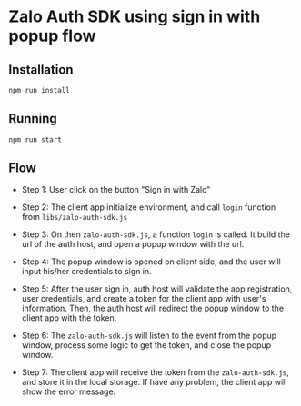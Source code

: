 # Zalo Auth SDK using sign in with popup flow

## Installation

```bash
npm run install
```

## Running

```bash
npm run start
```

## Flow

* Step 1: User click on the button "Sign in with Zalo"

* Step 2: The client app initialize environment, and call `login` function from `libs/zalo-auth-sdk.js`

* Step 3: On then `zalo-auth-sdk.js`, a function `login` is called. It build the url of the auth host, and open a popup
  window with the url.

* Step 4: The popup window is opened on client side, and the user will input his/her credentials to sign in.

* Step 5: After the user sign in, auth host will validate the app registration, user credentials, and create a token for
  the client app with user's information. Then, the auth host will redirect the popup window to the client app with the
  token.

* Step 6: The `zalo-auth-sdk.js` will listen to the event from the popup window, process some logic to get the token, and
  close the popup window.

* Step 7: The client app will receive the token from the `zalo-auth-sdk.js`, and store it in the local storage. If have any
  problem, the client app will show the error message.